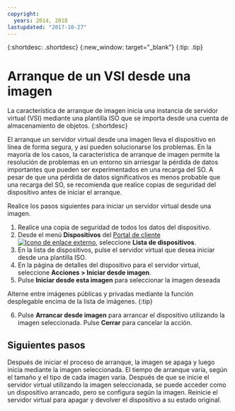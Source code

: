 ```yaml
---
copyright:
  years: 2014, 2018
lastupdated: "2017-10-27"
---
```


{:shortdesc: .shortdesc}
{:new_window: target="_blank"}
{:tip: .tip}

# Arranque de un VSI desde una imagen

La característica de arranque de imagen inicia una instancia de servidor virtual (VSI) mediante una plantilla ISO que se importa desde una cuenta de almacenamiento de objetos. {:shortdesc}

El arranque un servidor virtual desde una imagen lleva el dispositivo en línea de forma segura, y así pueden solucionarse los problemas. En la mayoría de los casos, la característica de arranque de imagen permite la resolución de problemas en un entorno sin arriesgar la pérdida de datos importantes que pueden ser experimentados en una recarga del SO. A pesar de que una pérdida de datos significativos es menos probable que una recarga del SO, se recomienda que realice copias de seguridad del dispositivo antes de iniciar el arranque. 

Realice los pasos siguientes para iniciar un servidor virtual desde una imagen.

1. Realice una copia de seguridad de todos los datos del dispositivo.
2. Desde el menú **Dispositivos** del [Portal de cliente ![Icono de enlace externo](../../icons/launch-glyph.svg "Icono de enlace externo")](https://control.softlayer.com/), seleccione **Lista de dispositivos**. 
3. En la lista de dispositivos, pulse el servidor virtual que desea iniciar desde una plantilla ISO.
4. En la página de detalles del dispositivo para el servidor virtual, seleccione **Acciones > Iniciar desde imagen**.
5. Pulse **Iniciar desde esta imagen** para seleccionar la imagen deseada

  Alterne entre imágenes públicas y privadas mediante la función desplegable encima de la lista de imágenes.   {:tip}

6. Pulse **Arrancar desde imagen** para arrancar el dispositivo utilizando la imagen seleccionada. Pulse **Cerrar** para cancelar la acción.

## Siguientes pasos

Después de iniciar el proceso de arranque, la imagen se apaga y luego inicia mediante la imagen seleccionada. El tiempo de arranque varía, según el tamaño y el tipo de cada imagen varía. Después de que se inicie el servidor virtual utilizando la imagen seleccionada, se puede acceder como un dispositivo arrancado, pero se configura según la imagen. Reinicie el servidor virtual para apagar y devolver el dispositivo a su estado original.
